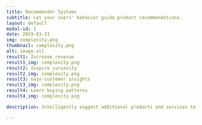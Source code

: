 ```yaml
---
title: Recommender Systems
subtitle: Let your users' behavior guide product recommendations.
layout: default
modal-id: 1
date: 2019-03-31
img: complexity.png
thumbnail: complexity.png
alt: image-alt
result1: Increase revenue
result1_img: complexity.png
result2: Inspire curiosity
result2_img: complexity.png
result3: Gain customer insights
result3_img: complexity.png
result4: Learn buying patterns
result4_img: complexity.png

description: Intelligently suggest additional products and services to your customers. This technique has spurred tremendous growth in online retailers and can be applied to many other product and service companies, B2B and B2C alike.

---
```

